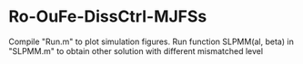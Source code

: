 # Ro-OuFe-DissCtrl-MJFSs

Compile "Run.m" to plot simulation figures.
Run function SLPMM(al, beta) in  "SLPMM.m" to obtain other solution with different mismatched level
